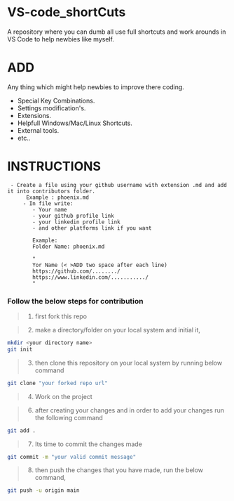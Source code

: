 # VS-code_shortCuts
A repository where you can dumb all use full shortcuts and work arounds in VS Code to help newbies like myself.

# ADD

 Any thing which might help newbies to improve there coding.
  * Special Key Combinations.
  * Settings modification's. 
  * Extensions.
  * Helpfull Windows/Mac/Linux Shortcuts.
  * External tools.
  * etc..


# INSTRUCTIONS

     - Create a file using your github username with extension .md and add it into contributors folder.
          Example : phoenix.md
         - In file write:
            - Your name  
            - your github profile link
            - your linkedin profile link
            - and other platforms link if you want
            
            Example:
            Folder Name: phoenix.md
            
            "  
            Yor Name (< >ADD two space after each line)  
            https://github.com/......../  
            https://www.linkedin.com/.........../  
            "
           
### Follow the below steps for contribution

> 1. first fork this repo 

> 2. make a directory/folder on your local system and initial it,
```sh
mkdir <your directory name>
git init
```
> 3. then clone this repository on your local system by running below command
```sh
git clone "your forked repo url"
```
> 4. Work on the project

> 6. after creating your changes and in order to add your changes run the following command 
```sh
git add .
```
> 7. Its time to commit the changes made

```sh
git commit -m "your valid commit message"
```

> 8. then push the changes that you have made, run the below command,
```sh
git push -u origin main
```
